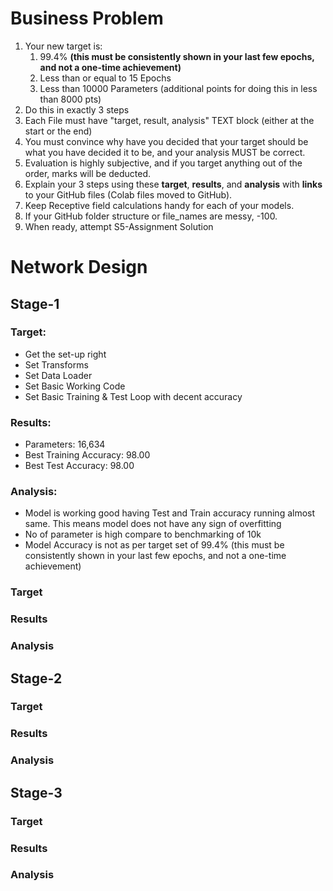 # Business Problem

1. Your new target is:
   1. 99.4% **(this must be consistently shown in your last few epochs, and not a one-time achievement)**
   2. Less than or equal to 15 Epochs
   3. Less than 10000 Parameters (additional points for doing this in less than 8000 pts)
2. Do this in exactly 3 steps
3. Each File must have "target, result, analysis" TEXT block (either at the start or the end)
4. You must convince why have you decided that your target should be what you have decided it to be, and your analysis MUST be correct. 
5. Evaluation is highly subjective, and if you target anything out of the order, marks will be deducted. 
6. Explain your 3 steps using these **target**, **results**, and **analysis** with **links** to your GitHub files (Colab files moved to GitHub). 
7. Keep Receptive field calculations handy for each of your models. 
8. If your GitHub folder structure or file_names are messy, -100. 
9. When ready, attempt S5-Assignment Solution

# Network Design

## Stage-1

### Target:

- Get the set-up right
- Set Transforms
- Set Data Loader
- Set Basic Working Code
- Set Basic Training & Test Loop with decent accuracy

### Results:

- Parameters: 16,634
- Best Training Accuracy: 98.00
- Best Test Accuracy: 98.00

### Analysis:

- Model is working good having Test and Train accuracy running almost same. This means model does not have any sign of overfitting
- No of parameter is high compare to benchmarking of 10k
- Model Accuracy is not as per target set of 99.4% (this must be consistently shown in your last few epochs, and not a one-time achievement)



### Target

### Results

### Analysis



## Stage-2

### Target

### Results

### Analysis



## Stage-3

### Target

### Results

### Analysis
